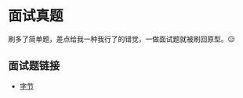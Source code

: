 # 面试真题

刷多了简单题，差点给我一种我行了的错觉，一做面试题就被刷回原型。😥

## 面试题链接

- [字节](https://www.nowcoder.com/exam/test/79016338)
